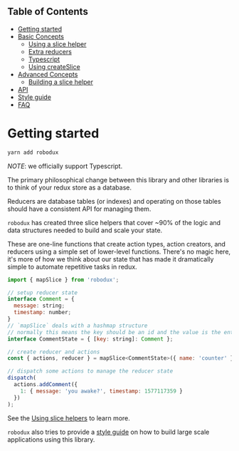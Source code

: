 ## Table of Contents

- [Getting started](README.md#getting-started)
- [Basic Concepts](./basics/README.md)
  - [Using a slice helper](./basics/use-slice-helpers.md)
  - [Extra reducers](./basics/extra-reducers.md)
  - [Typescript](./basics/typescript.md)
  - [Using createSlice](./basics/use-create-slice.md)
- [Advanced Concepts](./advanced/README.md)
  - [Building a slice helper](./advanced/build-slice-helper.md)
- [API](api.md)
- [Style guide](style-guide.md)
- [FAQ](faq.md)

# Getting started

```bash
yarn add robodux
```

_NOTE_: we officially support Typescript.

The primary philosophical change between this library and other libraries is to
think of your redux store as a database.

Reducers are database tables (or indexes) and operating on those tables should
have a consistent API for managing them.

`robodux` has created three slice helpers that cover ~90% of the logic and data
structures needed to build and scale your state.

These are one-line functions that create action types, action creators, and
reducers using a simple set of lower-level functions. There's no magic here,
it's more of how we think about our state that has made it dramatically simple
to automate repetitive tasks in redux.

```js
import { mapSlice } from 'robodux';

// setup reducer state
interface Comment = {
  message: string;
  timestamp: number;
}
// `mapSlice` deals with a hashmap structure
// normally this means the key should be an id and the value is the entity
interface CommentState = { [key: string]: Comment };

// create reducer and actions
const { actions, reducer } = mapSlice<CommentState>({ name: 'counter' });

// dispatch some actions to manage the reducer state
dispatch(
  actions.addComment({
    1: { message: 'you awake?', timestamp: 1577117359 }
  })
);
```

See the [Using slice helpers](./basics/use-slice-helpers.md) to learn more.

`robodux` also tries to provide a [style guide](style-guide.md) on how to
build large scale applications using this library.
